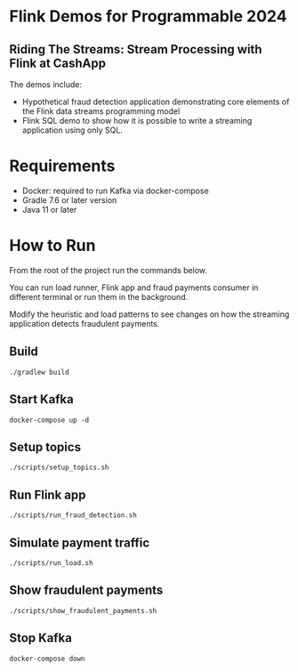 # Flink Demos for Programmable 2024
## Riding The Streams: Stream Processing with Flink at CashApp

The demos include:
* Hypothetical fraud detection application demonstrating core elements of the Flink data streams programming model
* Flink SQL demo to show how it is possible to write a streaming application using only SQL.

# Requirements
* Docker: required to run Kafka via docker-compose
* Gradle 7.6 or later version
* Java 11 or later

# How to Run
From the root of the project run the commands below.

You can run load runner, Flink app and fraud payments consumer in different terminal or run them
in the background.

Modify the heuristic and load patterns to see
changes on how the streaming application detects fraudulent payments.

## Build
`./gradlew build`

## Start Kafka
`docker-compose up -d`

## Setup topics
`./scripts/setup_topics.sh`

## Run Flink app
`./scripts/run_fraud_detection.sh`

## Simulate payment traffic
`./scripts/run_load.sh`

## Show fraudulent payments
`./scripts/show_fraudulent_payments.sh`

## Stop Kafka
`docker-compose down`